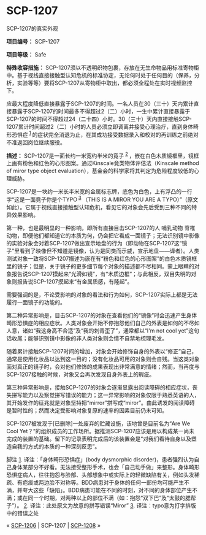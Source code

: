 # SCP-1207
                        




SCP-1207的真实外观



**项目编号：** SCP-1207

**项目等级：** Safe

**特殊收容措施：** SCP-1207须以不透明织物包裹，存放在无生命物品用标准寄物柜中。基于视线直接接触型认知危机的标准协定，无论何时处于任何目的（保养，分析，实验等等）要将SCP-1207从寄物柜中取出，都必须全程处在实时视频监控下。

应最大程度降低直接暴露于SCP-1207的时间。一名人员在30（三十）天内累计直接暴露于SCP-1207的时间最多不得超过2（二）小时，一生中累计直接暴露于SCP-1207的时间不得超过24（二十四）小时。30（三十）天内直接接触SCP-1207累计时间超过2（二）小时的人员必须立即调离并接受心理治疗，直到身体畸形恐惧症<sup class='footnoteref'>
 <a shape='rect' class='footnoteref' id='footnoteref-1' href='javascript:;' onclick='WIKIDOT.page.utils.scrollToReference(&apos;footnote-1&apos;)'>1</a>
</sup>的症状完全消退为止，在其成功接受数据录入和校对的再训练之前绝对不准返回岗位继续服役。

**描述：** SCP-1207是一面长约一米宽约半米的竟子<sup class='footnoteref'>
 <a shape='rect' class='footnoteref' id='footnoteref-2' href='javascript:;' onclick='WIKIDOT.page.utils.scrollToReference(&apos;footnote-2&apos;)'>2</a>
</sup>，嵌在白色木质镜框里，镜框上画有粉色和红色的心形图案。通过Kinscale竟类物体评估法（Kinscale method of miror type object evaluation），基金会的科学家将其判定为危险程度较低的心理威胁。

SCP-1207是一块约一米长半米宽的金属标志牌，底色为白色，上有浮凸的一行字“这是一面竟子你是个TYPO<sup class='footnoteref'>
 <a shape='rect' class='footnoteref' id='footnoteref-3' href='javascript:;' onclick='WIKIDOT.page.utils.scrollToReference(&apos;footnote-3&apos;)'>3</a>
</sup>（THIS IS A MIROR YOU ARE A TYPO）”（原文如此）。它属于视线直接接触型认知危机，看见它的对象会先后受到三种不同的特异效果影响。

第一种，也是最明显的一种影响，即所有直接目击SCP-1207的人 哺乳动物 脊椎动物，即便他们都知道它的本质为何，仍会把它看成一面镜子；无法识别镜中影像的实验对象会对着SCP-1207做出宣示地盘的行为（即动物在SCP-1207这“镜子”里看到了映像但不知道是镜像，认为是同类而示威，宣示地盘——译者）。人类测试对象一致将SCP-1207描述为嵌在有“粉色和红色的心形图案”的白色木质镜框里的镜子；但是，关于镜子的更多细节每个对象的描述都不尽相同。蒙上眼睛的对象报告说SCP-1207摸起来“光滑如镜”，有“木质边框”；与此相反，双目失明的对象则报告说SCP-1207摸起来“有金属质感，有隆起”。

需要强调的是，不论受影响的对象的看法和行为如何，SCP-1207实际上都是无法履行一面镜子的功能的。

第二种异常影响是，目击SCP-1207的对象在查看他们的“镜像”时会迅速产生身体畸形恐惧症的相应症状。人类对象会开始不停抱怨他们自己的外表是如何的不尽如人意，诸如“我这身高不合适”及“我的刺青歪了”，通常都以“I'm not cool yet”这句话收尾；能够识别镜中影像的非人类对象则会情不自禁地梳理毛发。

随着累计接触SCP-1207时间的增加，对象会开始修饰自身的外表以“修正”自己，通常是使用化妆品以达到这一目的；没有化妆品可用的对象则会自残。当这类对象面对真正的镜子时，会对他们修饰的成果表现出非常满意的情绪；然而，当再度与SCP-1207接触的时候，对象又会再次发现自身外表上的瑕疵。

第三种异常影响是，接触SCP-1207的对象会逐渐显露出阅读障碍的相应症状，丧失拼写能力以及察觉拼写错误的能力；这一异常影响的对象仅限于熟悉英语的人，其开始发作的征兆就是对象坚持把“mirror”拼写成“miror”。由此诱发的阅读障碍是暂时性的；然而决定受影响对象复原的速率的因素目前仍未可知。

SCP-1207被发现于[已删除]一处废弃的贮藏设施，该地曾是目前名为“Are We Cool Yet？”的组织成员的工作场所。据推测SCP-1207应该是用以构成某一尚未完成的装置的基础。留下的记录表明完成后的该装置会是“对我们看待自身以及塑造自我的方式的本质的一种深刻反思”。


脚注
<a shape='rect' href='javascript:;' onclick='WIKIDOT.page.utils.scrollToReference(&apos;footnoteref-1&apos;)'>1</a>. 译注：「身体畸形恐惧症」(body dysmorphic disorder)，患者强烈认为自己身体某部分不好看。无法接受整形手术，也会「自己动手做」来整形。身体畸形恐惧症病人，往往抱怨与脸部、头部想象中或实际上的轻微缺陷有关，例如头发稀疏、有疤痕或两边脸不对称等。BDD病患对于身体的任何一部份均可能产生不满，并夸大这些「缺陷」。BDD病患可能在不同的时刻，对不同的身体部位产生不满；或在同一个时期，对两种以上的部位不满（如：抱怨“双下巴”及“太鼓的腮帮子”）。
<a shape='rect' href='javascript:;' onclick='WIKIDOT.page.utils.scrollToReference(&apos;footnoteref-2&apos;)'>2</a>. 译注：此处原文为故意的拼写错误“Miror”
<a shape='rect' href='javascript:;' onclick='WIKIDOT.page.utils.scrollToReference(&apos;footnoteref-3&apos;)'>3</a>. 译注：typo意为打字排版中的错误之处



« [SCP-1206](/scp-1206) | SCP-1207 | [SCP-1208](/scp-1208) »





                    